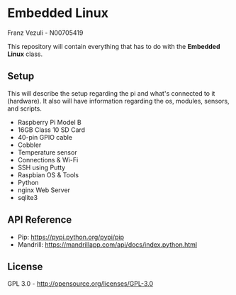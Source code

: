 # Embedded Linux

Franz Vezuli - N00705419

This repository will contain everything that has to do with the **Embedded Linux** class.

## Setup

This will describe the setup regarding the pi and what's connected to it (hardware). It also will have information regarding the os, modules, sensors, and scripts.

- Raspberry Pi Model B
 - 16GB Class 10 SD Card
 - 40-pin GPIO cable
 - Cobbler
 - Temperature sensor
- Connections & Wi-Fi
 - SSH using Putty
- Raspbian OS & Tools
 - Python
 - nginx Web Server
 - sqlite3

## API Reference

- Pip: https://pypi.python.org/pypi/pip
- Mandrill: https://mandrillapp.com/api/docs/index.python.html

## License

GPL 3.0 - http://opensource.org/licenses/GPL-3.0
